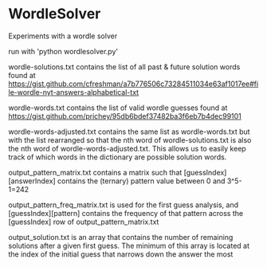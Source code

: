 # WordleSolver

Experiments with a wordle solver

run with 'python wordlesolver.py'

wordle-solutions.txt contains the list of all past & future solution words found at
https://gist.github.com/cfreshman/a7b776506c73284511034e63af1017ee#file-wordle-nyt-answers-alphabetical-txt

wordle-words.txt contains the list of valid wordle guesses found at
https://gist.github.com/prichey/95db6bdef37482ba3f6eb7b4dec99101

wordle-words-adjusted.txt contains the same list as wordle-words.txt but with the list rearranged so that the nth word of wordle-solutions.txt is also the nth word of wordle-words-adjusted.txt.
This allows us to easily keep track of which words in the dictionary are possible solution words.

output_pattern_matrix.txt contains a matrix such that [guessIndex][answerIndex] contains the (ternary) pattern value between 0 and 3^5-1=242

output_pattern_freq_matrix.txt is used for the first guess analysis, and [guessIndex][pattern] contains the frequency of that pattern across the [guessIndex] row of output_pattern_matrix.txt

output_solution.txt is an array that contains the number of remaining solutions after a given first guess. The minimum of this array is located at the index of the initial guess that narrows down the answer the most
